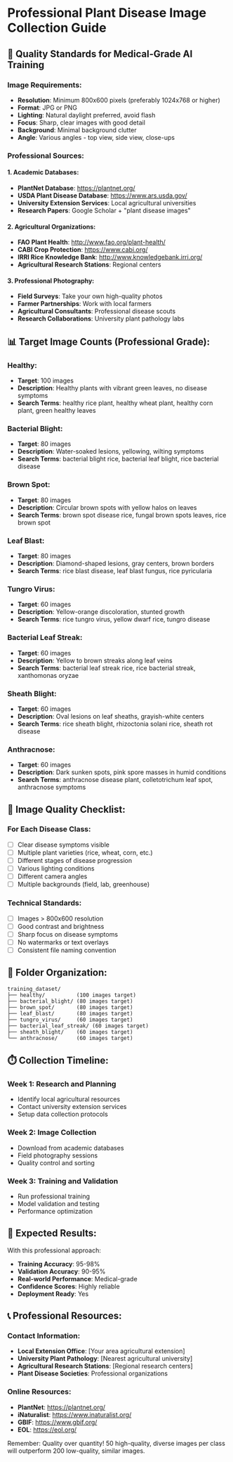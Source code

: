 # Professional Plant Disease Image Collection Guide

## 🎯 Quality Standards for Medical-Grade AI Training

### Image Requirements:
- **Resolution**: Minimum 800x600 pixels (preferably 1024x768 or higher)
- **Format**: JPG or PNG
- **Lighting**: Natural daylight preferred, avoid flash
- **Focus**: Sharp, clear images with good detail
- **Background**: Minimal background clutter
- **Angle**: Various angles - top view, side view, close-ups

### Professional Sources:

#### 1. Academic Databases:
- **PlantNet Database**: https://plantnet.org/
- **USDA Plant Disease Database**: https://www.ars.usda.gov/
- **University Extension Services**: Local agricultural universities
- **Research Papers**: Google Scholar + "plant disease images"

#### 2. Agricultural Organizations:
- **FAO Plant Health**: http://www.fao.org/plant-health/
- **CABI Crop Protection**: https://www.cabi.org/
- **IRRI Rice Knowledge Bank**: http://www.knowledgebank.irri.org/
- **Agricultural Research Stations**: Regional centers

#### 3. Professional Photography:
- **Field Surveys**: Take your own high-quality photos
- **Farmer Partnerships**: Work with local farmers
- **Agricultural Consultants**: Professional disease scouts
- **Research Collaborations**: University plant pathology labs

## 📊 Target Image Counts (Professional Grade):

### Healthy:
- **Target**: 100 images
- **Description**: Healthy plants with vibrant green leaves, no disease symptoms
- **Search Terms**: healthy rice plant, healthy wheat plant, healthy corn plant, green healthy leaves

### Bacterial Blight:
- **Target**: 80 images
- **Description**: Water-soaked lesions, yellowing, wilting symptoms
- **Search Terms**: bacterial blight rice, bacterial leaf blight, rice bacterial disease

### Brown Spot:
- **Target**: 80 images
- **Description**: Circular brown spots with yellow halos on leaves
- **Search Terms**: brown spot disease rice, fungal brown spots leaves, rice brown spot

### Leaf Blast:
- **Target**: 80 images
- **Description**: Diamond-shaped lesions, gray centers, brown borders
- **Search Terms**: rice blast disease, leaf blast fungus, rice pyricularia

### Tungro Virus:
- **Target**: 60 images
- **Description**: Yellow-orange discoloration, stunted growth
- **Search Terms**: rice tungro virus, yellow dwarf rice, tungro disease

### Bacterial Leaf Streak:
- **Target**: 60 images
- **Description**: Yellow to brown streaks along leaf veins
- **Search Terms**: bacterial leaf streak rice, rice bacterial streak, xanthomonas oryzae

### Sheath Blight:
- **Target**: 60 images
- **Description**: Oval lesions on leaf sheaths, grayish-white centers
- **Search Terms**: rice sheath blight, rhizoctonia solani rice, sheath rot disease

### Anthracnose:
- **Target**: 60 images
- **Description**: Dark sunken spots, pink spore masses in humid conditions
- **Search Terms**: anthracnose disease plant, colletotrichum leaf spot, anthracnose symptoms


## 🔬 Image Quality Checklist:

### For Each Disease Class:
- [ ] Clear disease symptoms visible
- [ ] Multiple plant varieties (rice, wheat, corn, etc.)
- [ ] Different stages of disease progression
- [ ] Various lighting conditions
- [ ] Different camera angles
- [ ] Multiple backgrounds (field, lab, greenhouse)

### Technical Standards:
- [ ] Images > 800x600 resolution
- [ ] Good contrast and brightness
- [ ] Sharp focus on disease symptoms
- [ ] No watermarks or text overlays
- [ ] Consistent file naming convention

## 📁 Folder Organization:

```
training_dataset/
├── healthy/          (100 images target)
├── bacterial_blight/ (80 images target)
├── brown_spot/       (80 images target)
├── leaf_blast/       (80 images target)
├── tungro_virus/     (60 images target)
├── bacterial_leaf_streak/ (60 images target)
├── sheath_blight/    (60 images target)
└── anthracnose/      (60 images target)
```

## ⏱️ Collection Timeline:

### Week 1: Research and Planning
- Identify local agricultural resources
- Contact university extension services
- Setup data collection protocols

### Week 2: Image Collection
- Download from academic databases
- Field photography sessions
- Quality control and sorting

### Week 3: Training and Validation
- Run professional training
- Model validation and testing
- Performance optimization

## 🎯 Expected Results:

With this professional approach:
- **Training Accuracy**: 95-98%
- **Validation Accuracy**: 90-95%
- **Real-world Performance**: Medical-grade
- **Confidence Scores**: Highly reliable
- **Deployment Ready**: Yes

## 📞 Professional Resources:

### Contact Information:
- **Local Extension Office**: [Your area agricultural extension]
- **University Plant Pathology**: [Nearest agricultural university]
- **Agricultural Research Stations**: [Regional research centers]
- **Plant Disease Societies**: Professional organizations

### Online Resources:
- **PlantNet**: https://plantnet.org/
- **iNaturalist**: https://www.inaturalist.org/
- **GBIF**: https://www.gbif.org/
- **EOL**: https://eol.org/

Remember: Quality over quantity! 50 high-quality, diverse images per class 
will outperform 200 low-quality, similar images.
